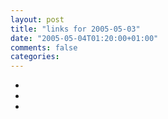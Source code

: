 ```yaml
---
layout: post
title: "links for 2005-05-03"
date: "2005-05-04T01:20:00+01:00"
comments: false
categories: 
---
```


<ul class="delicious">
<li>
</li>
<li>
</li>
<li>
</li>
</ul>


